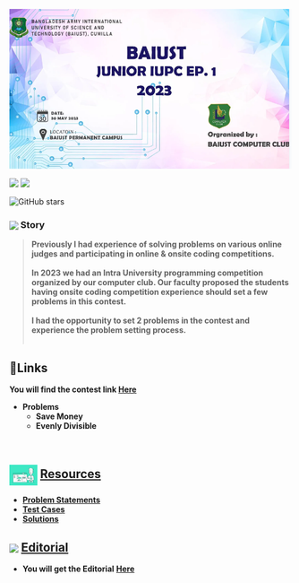 ![banner](assets/Banner2.PNG)

![](https://img.shields.io/badge/Competitive-%20Programming-%23E60023.svg)
![](https://img.shields.io/badge/Programming-%20Contest-%20E60023.svg)

![GitHub stars](https://img.shields.io/github/stars/khalid586/Problem-Setting) 

### <img src = "https://cdn.dribbble.com/users/1138721/screenshots/10809828/media/478d32b2e65c8c3194b7f2154e179231.gif" align = "center" width = "50px"> Story

>**Previously I had experience of solving problems on various online judges and participating in online & onsite coding competitions.** <br><br>
**In 2023 we had an Intra University programming competition organized by our computer club. Our faculty proposed the students having onsite coding competition experience should set a few problems in this contest.**  <br><br>
**I had the opportunity to set 2 problems in the contest and experience the problem setting process.**<br><br>

##  📌Links
**You will find the contest link [Here](https://toph.co/arena?practice=64765afcd47a320767c000cf#!/p/6473fe50d47a320767bfcdb8)**

- **Problems**
    - **Save Money**
    - **Evenly Divisible**

<br>

## <img align = "center" alt = "" src = "assets/green stat.gif"  width="50px"> [ Resources]()
- [**Problem Statements**](https://github.com/khalid586/Problem-Setting/tree/main/Problem%20statements)
- [**Test Cases**](https://github.com/khalid586/Problem-Setting/tree/main/Test%20cases)
- [**Solutions**](https://github.com/khalid586/Problem-Setting/tree/main/Solutions)

## <img src = "https://cdn.dribbble.com/users/108637/screenshots/2971812/comp_1.gif" align = "center" width = "50px"> [ Editorial]()
- **You will get the Editorial** [**Here**](https://github.com/khalid586/Problem-Setting/tree/main/Solutions)
